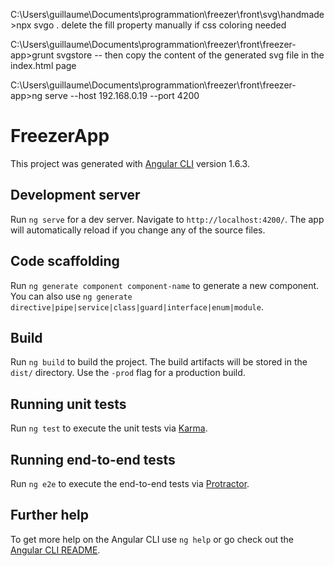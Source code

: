 
C:\Users\guillaume\Documents\programmation\freezer\front\svg\handmade>npx svgo .
delete the fill property manually if css coloring needed

C:\Users\guillaume\Documents\programmation\freezer\front\freezer-app>grunt svgstore
-- then copy the content of the generated svg file in the index.html page

C:\Users\guillaume\Documents\programmation\freezer\front\freezer-app>ng serve --host 192.168.0.19 --port 4200

# FreezerApp

This project was generated with [Angular CLI](https://github.com/angular/angular-cli) version 1.6.3.

## Development server

Run `ng serve` for a dev server. Navigate to `http://localhost:4200/`. The app will automatically reload if you change any of the source files.

## Code scaffolding

Run `ng generate component component-name` to generate a new component. You can also use `ng generate directive|pipe|service|class|guard|interface|enum|module`.

## Build

Run `ng build` to build the project. The build artifacts will be stored in the `dist/` directory. Use the `-prod` flag for a production build.

## Running unit tests

Run `ng test` to execute the unit tests via [Karma](https://karma-runner.github.io).

## Running end-to-end tests

Run `ng e2e` to execute the end-to-end tests via [Protractor](http://www.protractortest.org/).

## Further help

To get more help on the Angular CLI use `ng help` or go check out the [Angular CLI README](https://github.com/angular/angular-cli/blob/master/README.md).
